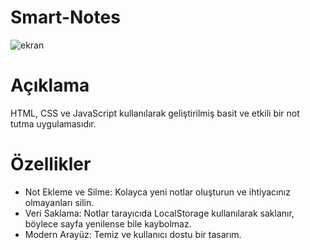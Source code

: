 # Smart-Notes
![ekran](https://github.com/user-attachments/assets/23ff959d-2b93-4377-a1b0-bf7e281b8b0b)


# Açıklama
HTML, CSS ve JavaScript kullanılarak geliştirilmiş basit ve etkili bir not tutma uygulamasıdır. 

# Özellikler
- Not Ekleme ve Silme: Kolayca yeni notlar oluşturun ve ihtiyacınız olmayanları silin.
- Veri Saklama: Notlar tarayıcıda LocalStorage kullanılarak saklanır, böylece sayfa yenilense bile kaybolmaz.
- Modern Arayüz: Temiz ve kullanıcı dostu bir tasarım.

